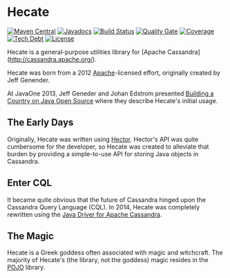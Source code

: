 Hecate
======

[![Maven Central](https://maven-badges.herokuapp.com/maven-central/com.savoirtech.hecate/hecate-parent/badge.svg)](https://maven-badges.herokuapp.com/maven-central/com.savoirtech.hecate/hecate-parent)
[![Javadocs](https://javadoc.io/badge/com.savoirtech.hecate/hecate-parent.svg)](https://javadoc.io/doc/com.savoirtech.hecate/hecate-parent)
[![Build Status](https://travis-ci.org/savoirtech/hecate.svg?branch=hecate-3.0.x)](https://travis-ci.org/savoirtech/hecate)
[![Quality Gate](https://sonarqube.com/api/badges/gate?key=com.savoirtech.hecate:hecate-parent:hecate-3.0.x)](https://sonarqube.com/dashboard?id=com.savoirtech.hecate%hecate-parent)
[![Coverage](https://sonarqube.com/api/badges/measure?key=com.savoirtech.hecate:hecate-parent:hecate-3.0.x&metric=coverage)](https://sonarqube.com/dashboard?id=com.savoirtech.hecate%3Ahecate-parent)
[![Tech Debt](https://sonarqube.com/api/badges/measure?key=com.savoirtech.hecate:hecate-parent:hecate-3.0.x&metric=sqale_debt_ratio)](https://sonarqube.com/dashboard?id=com.savoirtech.hecate%3Ahecate-parent)
[![License](http://img.shields.io/:license-apache-brightgreen.svg)](http://www.apache.org/licenses/LICENSE-2.0.html)

Hecate is a general-purpose utilities library for [Apache Cassandra] (http://cassandra.apache.org/).

Hecate was born from a 2012 [Apache](./LICENSE.txt)-licensed effort, originally created by
Jeff Genender.

At JavaOne 2013, Jeff Geneder and Johan Edstrom presented 
[Building a Country on Java Open Source](https://www.youtube.com/watch?v=hMGfEwLwMUc) where they describe Hecate's 
initial usage.

## The Early Days

Originally, Hecate was written using [Hector](http://hector-client.github.io/hector/build/html/index.html).  Hector's 
API was quite cumbersome for the developer, so Hecate was created to alleviate that burden by providing a simple-to-use 
API for storing Java objects in Cassandra.

## Enter CQL

It became quite obvious that the future of Cassandra hinged upon the Cassandra Query Language (CQL).  In 2014, Hecate
was completely rewritten using the [Java Driver for Apache Cassandra](https://github.com/datastax/java-driver).

## The Magic

Hecate is a Greek goddess often associated with magic and witchcraft.  The majority of Hecate's (the library, 
not the goddess) magic resides in the [POJO](pojo/README.md) library.


